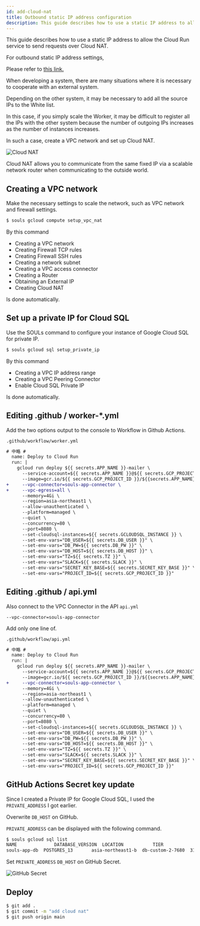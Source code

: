 ```yaml
---
id: add-cloud-nat
title: Outbound static IP address configuration
description: This guide describes how to use a static IP address to allow the Cloud Run service to send requests over Cloud NAT.
---
```


This guide describes how to use a static IP address to allow the Cloud Run service to send requests over Cloud NAT.

For outbound static IP address settings,

Please refer to [this link.](https://cloud.google.com/run/docs/configuring/static-outbound-ip?hl=ja)

When developing a system, there are many situations where it is necessary to cooperate with an external system.

Depending on the other system, it may be necessary to add all the source IPs to the White list.

In this case, if you simply scale the Worker, it may be difficult to register all the IPs with the other system because the number of outgoing IPs increases as the number of instances increases.

In such a case, create a VPC network and set up Cloud NAT.

![Cloud NAT](/imgs/gifs/souls-cloud-nat.gif)

Cloud NAT allows you to communicate from the same fixed IP via a scalable network router when communicating to the outside world.

## Creating a VPC network

Make the necessary settings to scale the network, such as VPC network and firewall settings.

```bash
$ souls gcloud compute setup_vpc_nat
```

By this command

- Creating a VPC network
- Creating Firewall TCP rules
- Creating Firewall SSH rules
- Creating a network subnet
- Creating a VPC access connector
- Creating a Router
- Obtaining an External IP
- Creating Cloud NAT

Is done automatically.

## Set up a private IP for Cloud SQL

Use the SOULs command to configure your instance of Google Cloud SQL for private IP.

```bash
$ souls gcloud sql setup_private_ip
```

By this command

- Creating a VPC IP address range
- Creating a VPC Peering Connector
- Enable Cloud SQL Private IP

Is done automatically.

## Editing .github / worker-\*.yml

Add the two options output to the console to Workflow in Github Actions.

`.github/workflow/worker.yml`

```diff
# 中略 #
  name: Deploy to Cloud Run
  run: |
    gcloud run deploy ${{ secrets.APP_NAME }}-mailer \
      --service-account=${{ secrets.APP_NAME }}@${{ secrets.GCP_PROJECT_ID }}.iam.gserviceaccount.com \
      --image=gcr.io/${{ secrets.GCP_PROJECT_ID }}/${{secrets.APP_NAME}}-mailer \
+     --vpc-connector=souls-app-connector \
+     --vpc-egress=all \
      --memory=4Gi \
      --region=asia-northeast1 \
      --allow-unauthenticated \
      --platform=managed \
      --quiet \
      --concurrency=80 \
      --port=8080 \
      --set-cloudsql-instances=${{ secrets.GCLOUDSQL_INSTANCE }} \
      --set-env-vars="DB_USER=${{ secrets.DB_USER }}" \
      --set-env-vars="DB_PW=${{ secrets.DB_PW }}" \
      --set-env-vars="DB_HOST=${{ secrets.DB_HOST }}" \
      --set-env-vars="TZ=${{ secrets.TZ }}" \
      --set-env-vars="SLACK=${{ secrets.SLACK }}" \
      --set-env-vars="SECRET_KEY_BASE=${{ secrets.SECRET_KEY_BASE }}" \
      --set-env-vars="PROJECT_ID=${{ secrets.GCP_PROJECT_ID }}"
```

## Editing .github / api.yml

Also connect to the VPC Connector in the API `api.yml`

`--vpc-connector=souls-app-connector`

Add only one line of.

`.github/workflow/api.yml`

```diff
# 中略 #
  name: Deploy to Cloud Run
  run: |
    gcloud run deploy ${{ secrets.APP_NAME }}-mailer \
      --service-account=${{ secrets.APP_NAME }}@${{ secrets.GCP_PROJECT_ID }}.iam.gserviceaccount.com \
      --image=gcr.io/${{ secrets.GCP_PROJECT_ID }}/${{secrets.APP_NAME}}-mailer \
+     --vpc-connector=souls-app-connector \
      --memory=4Gi \
      --region=asia-northeast1 \
      --allow-unauthenticated \
      --platform=managed \
      --quiet \
      --concurrency=80 \
      --port=8080 \
      --set-cloudsql-instances=${{ secrets.GCLOUDSQL_INSTANCE }} \
      --set-env-vars="DB_USER=${{ secrets.DB_USER }}" \
      --set-env-vars="DB_PW=${{ secrets.DB_PW }}" \
      --set-env-vars="DB_HOST=${{ secrets.DB_HOST }}" \
      --set-env-vars="TZ=${{ secrets.TZ }}" \
      --set-env-vars="SLACK=${{ secrets.SLACK }}" \
      --set-env-vars="SECRET_KEY_BASE=${{ secrets.SECRET_KEY_BASE }}" \
      --set-env-vars="PROJECT_ID=${{ secrets.GCP_PROJECT_ID }}"
```

## GitHub Actions Secret key update

Since I created a Private IP for Google Cloud SQL, I used the `PRIVATE_ADDRESS` I got earlier.

Overwrite `DB_HOST` on GitHub.

`PRIVATE_ADDRESS` can be displayed with the following command.

```bash
$ souls gcloud sql list
NAME              DATABASE_VERSION  LOCATION           TIER              PRIMARY_ADDRESS  PRIVATE_ADDRESS  STATUS
souls-app-db  POSTGRES_13       asia-northeast1-b  db-custom-2-7680  31.142.0.103     10.18.0.2        RUNNABLE
```

Set `PRIVATE_ADDRESS` `DB_HOST` on GitHub Secret.

![GitHub Secret](/imgs/docs/db-host.png)

## Deploy

```bash
$ git add .
$ git commit -m "add cloud nat"
$ git push origin main
```
